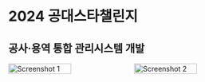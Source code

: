 # 2024 공대스타챌린지
## 공사·용역 통합 관리시스템 개발

<div style="display: flex; justify-content: space-between;">
  <img src="https://github.com/user-attachments/assets/d98256bf-45e0-4939-a17e-c608df97d4dc" alt="Screenshot 1" style="width: 50%;">
  <img src="https://github.com/user-attachments/assets/f95a62e7-3976-4e10-8353-b5a68cbcad1f" alt="Screenshot 2" style="width: 50%;">
</div>

